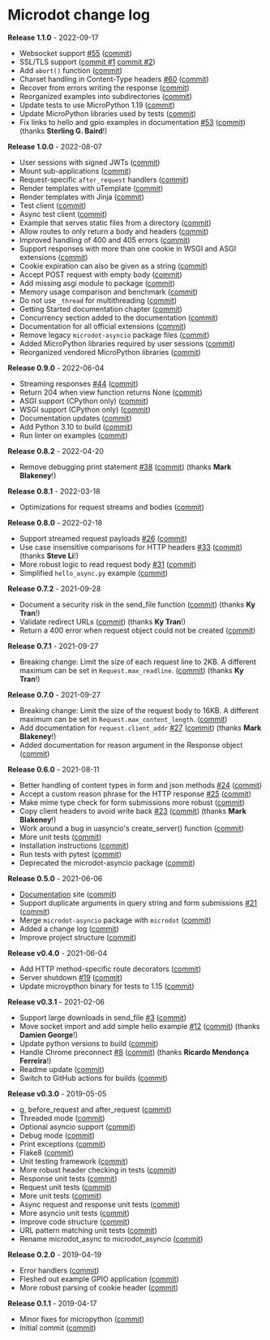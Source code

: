 # Microdot change log

**Release 1.1.0** - 2022-09-17

- Websocket support [#55](https://github.com/miguelgrinberg/microdot/issues/55) ([commit](https://github.com/miguelgrinberg/microdot/commit/2399c29c8a45289f009f47fd66438452da93cdab))
- SSL/TLS support ([commit #1](https://github.com/miguelgrinberg/microdot/commit/b61f51f2434465b7a0ee197aabf46e8f99f6e8ad) [commit #2](https://github.com/miguelgrinberg/microdot/commit/fe750feb0373b41cb022521a6a3edf1973847a74))
- Add `abort()` function ([commit](https://github.com/miguelgrinberg/microdot/commit/3c125c43d2e037ce64138e22c1ff4186ea107471))
- Charset handling in Content-Type headers [#60](https://github.com/miguelgrinberg/microdot/issues/60) ([commit](https://github.com/miguelgrinberg/microdot/commit/75725795b45d275deaee133204e400e8fbb3de70))
- Recover from errors writing the response ([commit](https://github.com/miguelgrinberg/microdot/commit/dc7a041ebd30f38b9f6b22c4bbcd61993c43944e))
- Reorganized examples into subdirectories ([commit](https://github.com/miguelgrinberg/microdot/commit/a01fc9c3f070e21e705b8f12ceb8288b0f304569))
- Update tests to use MicroPython 1.19 ([commit](https://github.com/miguelgrinberg/microdot/commit/42b6d6979381d9cd8ccc6ab6e079f12ec5987b80))
- Update MicroPython libraries used by tests ([commit](https://github.com/miguelgrinberg/microdot/commit/e767426228eeacd58886bccb5046049e994c0479))
- Fix links to hello and gpio examples in documentation [#53](https://github.com/miguelgrinberg/microdot/issues/53) ([commit](https://github.com/miguelgrinberg/microdot/commit/ec0f9ba855cca7dd35cddad40c4cb7eb17d8842a)) (thanks **Sterling G. Baird**!)

**Release 1.0.0** - 2022-08-07

- User sessions with signed JWTs ([commit](https://github.com/miguelgrinberg/microdot/commit/355ffefcb2697b30d03359d35283835901f375d6))
- Mount sub-applications ([commit](https://github.com/miguelgrinberg/microdot/commit/cd5b35d86f2bdd2924234d19943b06dbad6db7c0))
- Request-specific `after_request` handlers ([commit](https://github.com/miguelgrinberg/microdot/commit/120abe45ecee3ef215c2201337fcb399d5602d59))
- Render templates with uTemplate ([commit](https://github.com/miguelgrinberg/microdot/commit/54c13295827548a9258a9af914d199f06d8ae5cd))
- Render templates with Jinja ([commit](https://github.com/miguelgrinberg/microdot/commit/7686b2ae38fb980de0de33c1585f430af11e1cdf))
- Test client ([commit](https://github.com/miguelgrinberg/microdot/commit/199d23f2c72356072a32fa7bdc85b094c8a63766))
- Async test client ([commit](https://github.com/miguelgrinberg/microdot/commit/3bcdf4d496630672ed702677b1e22e5364b2b95a))
- Example that serves static files from a directory ([commit](https://github.com/miguelgrinberg/microdot/commit/a3d7772b8a8e49526f895d10af52a4c0568922b2))
- Allow routes to only return a body and headers ([commit](https://github.com/miguelgrinberg/microdot/commit/16f3775fa26ea08600898f6a244d5baabea32813))
- Improved handling of 400 and 405 errors ([commit](https://github.com/miguelgrinberg/microdot/commit/8177b9c7f1c1dfedcd10dcd1562caf6e442d941f))
- Support responses with more than one cookie in WSGI and ASGI extensions ([commit](https://github.com/miguelgrinberg/microdot/commit/e8d16cf3f90270c5cd3fb13168c5cc983708989c))
- Cookie expiration can also be given as a string ([commit](https://github.com/miguelgrinberg/microdot/commit/3a54984b674148b6e590eb989de18c1ff0aa9217))
- Accept POST request with empty body ([commit](https://github.com/miguelgrinberg/microdot/commit/bf3aff6c35982c7dc4a42ae5415933b252cebc0d))
- Add missing asgi module to package ([commit](https://github.com/miguelgrinberg/microdot/commit/7f1e546067d2222fa1499af69a6a697e5b7188be))
- Memory usage comparison and benchmark ([commit](https://github.com/miguelgrinberg/microdot/commit/d090bbf8e2b7ce07c802b06de7ebb29de68d788d))
- Do not use `_thread` for multithreading ([commit](https://github.com/miguelgrinberg/microdot/commit/998c1970586bf5298b6f749460ab88496e429612))
- Getting Started documentation chapter ([commit](https://github.com/miguelgrinberg/microdot/commit/037024320f08e294601d7b4e206b309dc77b1d90))
- Concurrency section added to the documentation ([commit](https://github.com/miguelgrinberg/microdot/commit/2f496db50b3d3629c68178b5915454cf1d87bc89))
- Documentation for all official extensions ([commit](https://github.com/miguelgrinberg/microdot/commit/09dc3ef7aa8e37c64f6ee919e4603c53b05bc156))
- Remove legacy `microdot-asyncio` package files ([commit](https://github.com/miguelgrinberg/microdot/commit/f1a93ec35e2e758015360b753cb9b07dbf4e96d1))
- Added MicroPython libraries required by user sessions ([commit](https://github.com/miguelgrinberg/microdot/commit/c9e148bd04aa70df2d8cc8db766eb52fa87cda31))
- Reorganized vendored MicroPython libraries ([commit](https://github.com/miguelgrinberg/microdot/commit/7df74b05374cfc398fcdeb280e93ec3f46047c2a))

**Release 0.9.0** - 2022-06-04

- Streaming responses [#44](https://github.com/miguelgrinberg/microdot/issues/44) ([commit](https://github.com/miguelgrinberg/microdot/commit/d71665fd388c92a50198faf0d761235f0138797a))
- Return 204 when view function returns None ([commit](https://github.com/miguelgrinberg/microdot/commit/71009b49781ce356155df661a66dc98170f35d63))
- ASGI support (CPython only) ([commit](https://github.com/miguelgrinberg/microdot/commit/7e8ecb199717dd90c6cb374cb0d24b54dd6ea33e))
- WSGI support (CPython only) ([commit](https://github.com/miguelgrinberg/microdot/commit/1ae51ccdf75991a2958b06f7a3439d64f92f1b69))
- Documentation updates ([commit](https://github.com/miguelgrinberg/microdot/commit/bcbad516751f1ea9928f4a6d0e8843a4334b885a))
- Add Python 3.10 to build ([commit](https://github.com/miguelgrinberg/microdot/commit/5b5eb907d83d94dde544b266e6659071e4d47ee1))
- Run linter on examples ([commit](https://github.com/miguelgrinberg/microdot/commit/c18ccccb8e0744d8670433aeeba068c5654f32df))

**Release 0.8.2** - 2022-04-20

- Remove debugging print statement [#38](https://github.com/miguelgrinberg/microdot/issues/38) ([commit](https://github.com/miguelgrinberg/microdot/commit/0f278321c8bd65c5cb67425eb837e6581cbb0054)) (thanks **Mark Blakeney**!)

**Release 0.8.1** - 2022-03-18

- Optimizations for request streams and bodies ([commit](https://github.com/miguelgrinberg/microdot/commit/29a9f6f46c737aa0fd452766c23bd83008594ac4))

**Release 0.8.0** - 2022-02-18

- Support streamed request payloads [#26](https://github.com/miguelgrinberg/microdot/issues/26) ([commit](https://github.com/miguelgrinberg/microdot/commit/992fa722c1312c0ac0ee9fbd5e23ad7b52d3caca))
- Use case insensitive comparisons for HTTP headers [#33](https://github.com/miguelgrinberg/microdot/issues/33) ([commit](https://github.com/miguelgrinberg/microdot/commit/e16fb94b2d1e88ef681d70f7f456c37ee9859df6)) (thanks **Steve Li**!)
- More robust logic to read request body [#31](https://github.com/miguelgrinberg/microdot/issues/31) ([commit](https://github.com/miguelgrinberg/microdot/commit/bd82c4deabf40d37e6b7397b08e8eb40ba2b6a42))
- Simplified `hello_async.py` example ([commit](https://github.com/miguelgrinberg/microdot/commit/c130d8f2d45dcce9606dda25d31d653ce91faf92))

**Release 0.7.2** - 2021-09-28

- Document a security risk in the send_file function ([commit](https://github.com/miguelgrinberg/microdot/commit/d29ed6aaa1f2080fcf471bf6ae0f480f95ff1716)) (thanks **Ky Tran**!)
- Validate redirect URLs ([commit](https://github.com/miguelgrinberg/microdot/commit/8e5fb92ff1ccd50972b0c1cb5a6c3bd5eb54d86b)) (thanks **Ky Tran**!)
- Return a 400 error when request object could not be created ([commit](https://github.com/miguelgrinberg/microdot/commit/06015934b834622d39f52b3e13d16bfee9dc8e5a))

**Release 0.7.1** - 2021-09-27

- Breaking change: Limit the size of each request line to 2KB. A different maximum can be set in `Request.max_readline`. ([commit](https://github.com/miguelgrinberg/microdot/commit/de9c991a9ab836d57d5c08bf4282f99f073b502a)) (thanks **Ky Tran**!)

**Release 0.7.0** - 2021-09-27

- Breaking change: Limit the size of the request body to 16KB. A different maximum can be set in `Request.max_content_length`. ([commit](https://github.com/miguelgrinberg/microdot/commit/5003a5b3d948a7cf365857b419bebf6e388593a1))
- Add documentation for `request.client_addr` [#27](https://github.com/miguelgrinberg/microdot/issues/27) ([commit](https://github.com/miguelgrinberg/microdot/commit/833fecb105ce456b95f1d2a6ea96dceca1075814)) (thanks **Mark Blakeney**!)
- Added documentation for reason argument in the Response object ([commit](https://github.com/miguelgrinberg/microdot/commit/d527bdb7c32ab918a1ecf6956cf3a9f544504354))

**Release 0.6.0** - 2021-08-11

- Better handling of content types in form and json methods [#24](https://github.com/miguelgrinberg/microdot/issues/24) ([commit](https://github.com/miguelgrinberg/microdot/commit/da32f23e35f871470a40638e7000e84b0ff6d17f))
- Accept a custom reason phrase for the HTTP response [#25](https://github.com/miguelgrinberg/microdot/issues/25) ([commit](https://github.com/miguelgrinberg/microdot/commit/bd74bcab74f283c89aadffc8f9c20d6ff0f771ce))
- Make mime type check for form submissions more robust ([commit](https://github.com/miguelgrinberg/microdot/commit/dd3fc20507715a23d0fa6fa3aae3715c8fbc0351))
- Copy client headers to avoid write back [#23](https://github.com/miguelgrinberg/microdot/issues/23) ([commit](https://github.com/miguelgrinberg/microdot/commit/0641466faa9dda0c54f78939ac05993c0812e84a)) (thanks **Mark Blakeney**!)
- Work around a bug in uasyncio's create_server() function ([commit](https://github.com/miguelgrinberg/microdot/commit/46963ba4644d7abc8dc653c99bc76222af526964))
- More unit tests ([commit](https://github.com/miguelgrinberg/microdot/commit/5cd3ace5166ec549579b0b1149ae3d7be195974a))
- Installation instructions ([commit](https://github.com/miguelgrinberg/microdot/commit/1a8db51cb3754308da6dcc227512dcdeb4ce4557))
- Run tests with pytest ([commit](https://github.com/miguelgrinberg/microdot/commit/8b4ebbd9535b3c083fb2a955284609acba07f05e))
- Deprecated the microdot-asyncio package ([commit](https://github.com/miguelgrinberg/microdot/commit/a82ed55f56e14fbcea93e8171af86ab42657fa96))

**Release 0.5.0** - 2021-06-06

- [Documentation](https://microdot.readthedocs.io/en/latest/) site ([commit](https://github.com/miguelgrinberg/microdot/commit/12cd60305b7b48ab151da52661fc5988684dbcd8))
- Support duplicate arguments in query string and form submissions [#21](https://github.com/miguelgrinberg/microdot/issues/21) ([commit](https://github.com/miguelgrinberg/microdot/commit/b0c25a1a7298189373be5df1668e0afb5532cdaf))
- Merge `microdot-asyncio` package with `microdot` ([commit](https://github.com/miguelgrinberg/microdot/commit/b7b881e3c7f1c6ede6546e498737e93928425c30))
- Added a change log ([commit](https://github.com/miguelgrinberg/microdot/commit/9955ac99a6ac20308644f02d6e6e32847d28b70c))
- Improve project structure ([commit](https://github.com/miguelgrinberg/microdot/commit/4b101d15971fa2883d187f0bab0be999ae30b583))

**Release v0.4.0** - 2021-06-04

- Add HTTP method-specific route decorators ([commit](https://github.com/miguelgrinberg/microdot/commit/a3288a63ed45f700f79b67d0b57fc4dd20e844c1))
- Server shutdown [#19](https://github.com/miguelgrinberg/microdot/issues/19) ([commit](https://github.com/miguelgrinberg/microdot/commit/0ad538df91f8b6b8a3885aa602c014ee7fe4526b))
- Update microypthon binary for tests to 1.15 ([commit](https://github.com/miguelgrinberg/microdot/commit/3bd7fe8cea4598a7dbd0efcb9c6ce57ec2b79f9c))

**Release v0.3.1** - 2021-02-06

- Support large downloads in send_file [#3](https://github.com/miguelgrinberg/microdot/issues/3) ([commit](https://github.com/miguelgrinberg/microdot/commit/3e29af57753dbb7961ff98719a4fc4f71c0b4e3e))
- Move socket import and add simple hello example [#12](https://github.com/miguelgrinberg/microdot/issues/12) ([commit](https://github.com/miguelgrinberg/microdot/commit/c5e1873523b609680ff67d7abfada72568272250)) (thanks **Damien George**!)
- Update python versions to build ([commit](https://github.com/miguelgrinberg/microdot/commit/dfbe2edd797153fc9be40bc1928d93bdee7e7be5))
- Handle Chrome preconnect [#8](https://github.com/miguelgrinberg/microdot/issues/8) ([commit](https://github.com/miguelgrinberg/microdot/commit/125af4b4a92b1d78acfa9d57ad2f507e759b6938)) (thanks **Ricardo Mendonça Ferreira**!)
- Readme update ([commit](https://github.com/miguelgrinberg/microdot/commit/1aacb3cf46bd0b634ec3bc852ff9439f3c5dd773))
- Switch to GitHub actions for builds ([commit](https://github.com/miguelgrinberg/microdot/commit/4c0afa2beca0c3b0f167fd25c6849d6937c412ba))

**Release v0.3.0** - 2019-05-05

- g, before_request and after_request ([commit](https://github.com/miguelgrinberg/microdot/commit/8aa50f171d2d04bc15c472ab1d9b3288518f7a21))
- Threaded mode ([commit](https://github.com/miguelgrinberg/microdot/commit/494800ff9ff474c38644979086057e3584573969))
- Optional asyncio support ([commit](https://github.com/miguelgrinberg/microdot/commit/3d9b5d7084d52e749553ca79206ed7060f963f9d))
- Debug mode ([commit](https://github.com/miguelgrinberg/microdot/commit/4c83cb75636572066958ef2cc0802909deafe542))
- Print exceptions ([commit](https://github.com/miguelgrinberg/microdot/commit/491202de1fce232b9629b7f1db63594fd13f84a3))
- Flake8 ([commit](https://github.com/miguelgrinberg/microdot/commit/92edc17522d7490544c7186d62a2964caf35c861))
- Unit testing framework ([commit](https://github.com/miguelgrinberg/microdot/commit/f741ed7cf83320d25ce16a1a29796af6fdfb91e9))
- More robust header checking in tests ([commit](https://github.com/miguelgrinberg/microdot/commit/03efe46a26e7074f960dd4c9a062c53d6f72bfa0))
- Response unit tests ([commit](https://github.com/miguelgrinberg/microdot/commit/cd71986a5042dcc308617a3db89476f28dd13ecf))
- Request unit tests ([commit](https://github.com/miguelgrinberg/microdot/commit/0b95feafc96dc91d7d34528ff2d8931a8aa3d612))
- More unit tests ([commit](https://github.com/miguelgrinberg/microdot/commit/76ab1fa6d72dd9deaa24aeaf4895a0c6fc883bcb))
- Async request and response unit tests ([commit](https://github.com/miguelgrinberg/microdot/commit/89f7f09b9a2d0dfccefabebbe9b83307133bd97c))
- More asyncio unit tests ([commit](https://github.com/miguelgrinberg/microdot/commit/ba986a89ff72ebbd9a65307b81ee769879961594))
- Improve code structure ([commit](https://github.com/miguelgrinberg/microdot/commit/b16466f1a9432a608eb23769907e8952fe304a9a))
- URL pattern matching unit tests ([commit](https://github.com/miguelgrinberg/microdot/commit/0a373775d54df571ceddaac090094bb62dbe6c72))
- Rename microdot_async to microdot_asyncio ([commit](https://github.com/miguelgrinberg/microdot/commit/e5525c5c485ae8901c9602da7e4582b58fb2da40))

**Release 0.2.0** - 2019-04-19

- Error handlers ([commit](https://github.com/miguelgrinberg/microdot/commit/0f2c749f6d1b9edbf124523160e10449c932ea45))
- Fleshed out example GPIO application ([commit](https://github.com/miguelgrinberg/microdot/commit/52f2d0c4918d00d1a7e46cc7fd9a909ef6d259c1))
- More robust parsing of cookie header ([commit](https://github.com/miguelgrinberg/microdot/commit/2f58c41cc89946d51646df83d4f9ae0e24e447b9))

**Release 0.1.1** - 2019-04-17

- Minor fixes for micropython ([commit](https://github.com/miguelgrinberg/microdot/commit/e4ff70cf8fe839f5b5297157bf028569188b9031))
- Initial commit ([commit](https://github.com/miguelgrinberg/microdot/commit/311a82a44430d427948866b09cb6136e60a5b1c9))
